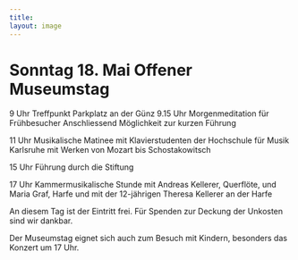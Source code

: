 ```yaml
---
title: 
layout: image
---
```


# Sonntag 18. Mai Offener Museumstag9 Uhr Treffpunkt Parkplatz an der Günz9.15 Uhr  Morgenmeditation für FrühbesucherAnschliessend Möglichkeit zur kurzen Führung11 Uhr Musikalische Matinee mit Klavierstudenten der Hochschule für Musik Karlsruhemit Werken von Mozart bis Schostakowitsch15 Uhr Führung durch die Stiftung17 Uhr Kammermusikalische Stunde mit Andreas Kellerer, Querflöte, und Maria Graf, Harfeund mit der 12-jährigen Theresa Kellerer an der HarfeAn diesem Tag ist der Eintritt frei. Für Spenden zur Deckung der Unkosten sind wir dankbar.Der Museumstag eignet sich auch zum Besuch mit Kindern, besonders das Konzert um 17 Uhr. 